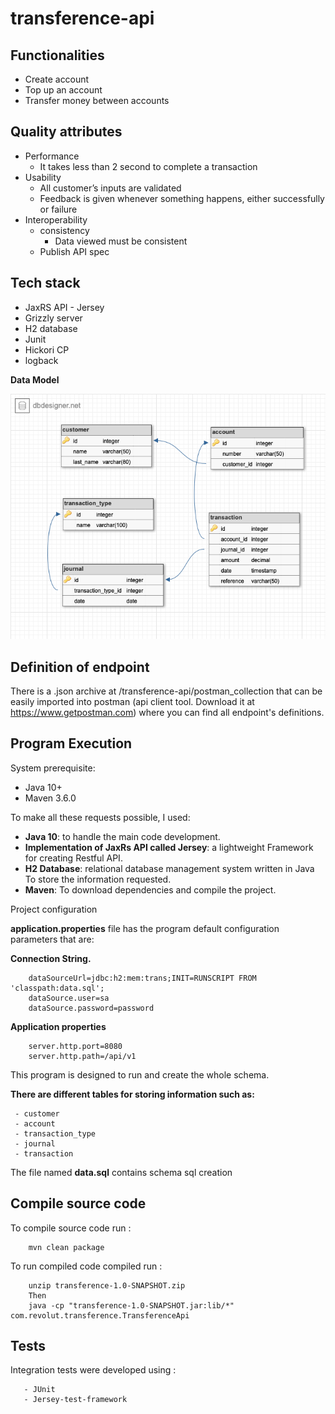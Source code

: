 # transference-api

Functionalities
---

- Create account
- Top up an account
- Transfer money between accounts

Quality attributes
---

- Performance
    - It takes less than 2 second to complete a transaction 
- Usability
    - All customer’s inputs are validated
    - Feedback is given whenever something happens, either successfully or failure 
- Interoperability  
    - consistency 
        - Data viewed must be consistent
    - Publish API spec


Tech stack
---

- JaxRS API - Jersey
- Grizzly server
- H2 database 
- Junit
- Hickori CP
- logback


**Data Model**


![alt text](https://github.com/YarielInfante/transference-api/blob/development/revolut.png)



   
Definition of endpoint
---
There is a .json archive at /transference-api/postman_collection that can be easily imported into postman (api client tool. Download it at https://www.getpostman.com) where you can find 
all endpoint's definitions.  


Program Execution
----
System prerequisite:
- Java 10+
- Maven 3.6.0

To make all these requests possible, I used:

- **Java 10**: to handle the main code development.
- **Implementation of JaxRs API called Jersey**: a lightweight Framework for creating Restful API.
- **H2 Database**: relational database management system written in Java To store the information requested.
- **Maven**: To download dependencies and compile the project.

Project configuration
  
**application.properties** file has the program default configuration parameters that are:

**Connection String.** 

        dataSourceUrl=jdbc:h2:mem:trans;INIT=RUNSCRIPT FROM 'classpath:data.sql';
        dataSource.user=sa
        dataSource.password=password
        
**Application properties**

        server.http.port=8080
        server.http.path=/api/v1
        
             

This program is designed to run and create the whole schema.

**There are different tables for storing information such as:**

     - customer
     - account
     - transaction_type
     - journal
     - transaction
     

The file named **data.sql** contains schema sql creation


Compile source code
----

To compile source code run :

        mvn clean package
        
To run compiled code compiled run :
        
        unzip transference-1.0-SNAPSHOT.zip
        Then
        java -cp "transference-1.0-SNAPSHOT.jar:lib/*" com.revolut.transference.TransferenceApi
          
        
Tests
---

Integration tests were developed using :
  
       - JUnit
       - Jersey-test-framework
            
